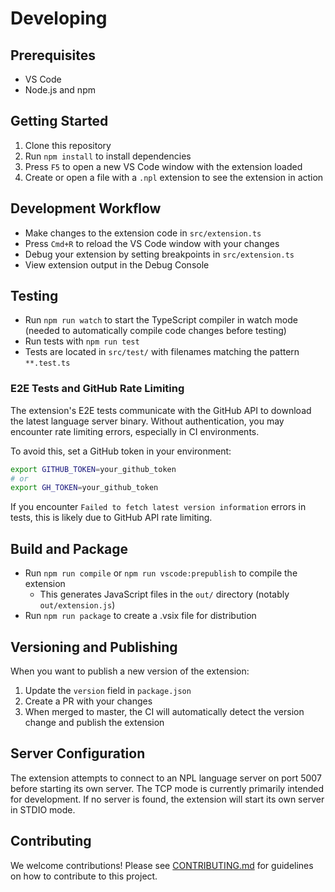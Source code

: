 # Developing

## Prerequisites

- VS Code
- Node.js and npm

## Getting Started

1. Clone this repository
2. Run `npm install` to install dependencies
3. Press `F5` to open a new VS Code window with the extension loaded
4. Create or open a file with a `.npl` extension to see the extension in action

## Development Workflow

- Make changes to the extension code in `src/extension.ts`
- Press `Cmd+R` to reload the VS Code window with your changes
- Debug your extension by setting breakpoints in `src/extension.ts`
- View extension output in the Debug Console

## Testing

- Run `npm run watch` to start the TypeScript compiler in watch mode (needed to automatically compile code changes
  before testing)
- Run tests with `npm run test`
- Tests are located in `src/test/` with filenames matching the pattern `**.test.ts`

### E2E Tests and GitHub Rate Limiting

The extension's E2E tests communicate with the GitHub API to download the latest language server binary. Without
authentication, you may encounter rate limiting errors, especially in CI environments.

To avoid this, set a GitHub token in your environment:

```bash
export GITHUB_TOKEN=your_github_token
# or
export GH_TOKEN=your_github_token
```

If you encounter `Failed to fetch latest version information` errors in tests, this is likely due to GitHub API rate
limiting.

## Build and Package

- Run `npm run compile` or `npm run vscode:prepublish` to compile the extension
  - This generates JavaScript files in the `out/` directory (notably `out/extension.js`)
- Run `npm run package` to create a .vsix file for distribution

## Versioning and Publishing

When you want to publish a new version of the extension:

1. Update the `version` field in `package.json`
2. Create a PR with your changes
3. When merged to master, the CI will automatically detect the version change and publish the extension

## Server Configuration

The extension attempts to connect to an NPL language server on port 5007 before starting its own server. The TCP mode is
currently primarily intended for development. If no server is found, the extension will start its own server in STDIO
mode.

## Contributing

We welcome contributions! Please see [CONTRIBUTING.md](CONTRIBUTING.md) for guidelines on how to contribute to this
project.
